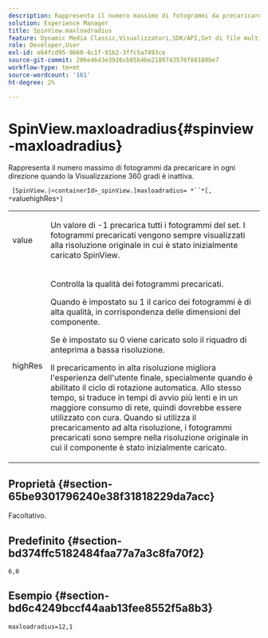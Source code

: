 ```yaml
---
description: Rappresenta il numero massimo di fotogrammi da precaricare in ogni direzione quando la Visualizzazione 360 gradi è inattiva.
solution: Experience Manager
title: SpinView.maxloadradius
feature: Dynamic Media Classic,Visualizzatori,SDK/API,Set di file multimediali diversi
role: Developer,User
exl-id: e64fcd95-9660-4c1f-91b2-3ffc5a7493ce
source-git-commit: 206e4643e3926cb85b4be2189743578f88180be7
workflow-type: tm+mt
source-wordcount: '161'
ht-degree: 2%

---
```


# SpinView.maxloadradius{#spinview-maxloadradius}

Rappresenta il numero massimo di fotogrammi da precaricare in ogni direzione quando la Visualizzazione 360 gradi è inattiva.

` [SpinView.|<containerId>_spinView.]maxloadradius= *``*[, *`valuehighRes`*]`

<table id="table_06BEA037FA82467CAA88D1CA62AE972E"> 
 <tbody> 
  <tr> 
   <td colname="col1"> <p> <span class="codeph"><span class="varname"> value</span></span> </p> </td> 
   <td colname="col2"> <p> Un valore di <span class="codeph"> -1</span> precarica tutti i fotogrammi del set. I fotogrammi precaricati vengono sempre visualizzati alla risoluzione originale in cui è stato inizialmente caricato SpinView. </p> </td> 
  </tr> 
  <tr> 
   <td colname="col1"> <p><span class="codeph"><span class="varname"> highRes</span></span> </p> </td> 
   <td colname="col2"> <p> Controlla la qualità dei fotogrammi precaricati. </p> <p>Quando è impostato su <span class="codeph"> 1</span> il carico dei fotogrammi è di alta qualità, in corrispondenza delle dimensioni del componente. </p> <p>Se è impostato su <span class="codeph"> 0</span> viene caricato solo il riquadro di anteprima a bassa risoluzione. </p> <p>Il precaricamento in alta risoluzione migliora l'esperienza dell'utente finale, specialmente quando è abilitato il ciclo di rotazione automatica. Allo stesso tempo, si traduce in tempi di avvio più lenti e in un maggiore consumo di rete, quindi dovrebbe essere utilizzato con cura. Quando si utilizza il precaricamento ad alta risoluzione, i fotogrammi precaricati sono sempre nella risoluzione originale in cui il componente è stato inizialmente caricato. </p> </td> 
  </tr> 
 </tbody> 
</table>

## Proprietà {#section-65be9301796240e38f31818229da7acc}

Facoltativo.

## Predefinito {#section-bd374ffc5182484faa77a7a3c8fa70f2}

`6,0`

## Esempio {#section-bd6c4249bccf44aab13fee8552f5a8b3}

`maxloadradius=12,1`
